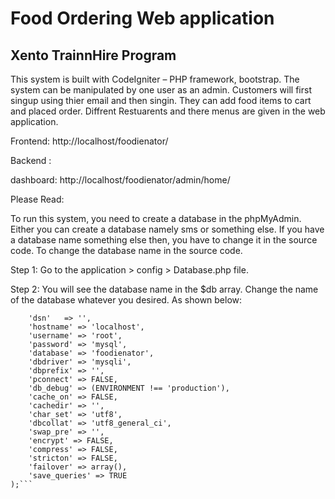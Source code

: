 # Food Ordering Web application
## Xento TrainnHire Program

This system is built with CodeIgniter – PHP framework, bootstrap. The system can be manipulated by one user as an admin. 
Customers will first singup using thier email and then singin. They can add food items to cart and placed order.
Diffrent Restuarents and there menus are given in the web application.


  Frontend:
  http://localhost/foodienator/

  Backend :

  dashboard:
  http://localhost/foodienator/admin/home/
  

 Please Read:

To run this system, you need to create a database in the phpMyAdmin. Either you can create a database namely sms or something else. If you have a database name something else then, you have to change it in the source code. To change the database name in the source code.

Step 1: Go to the application > config > Database.php file.

Step 2: You will see the database name in the $db array. Change the name of the database whatever you desired. As shown below:

```$db['default'] = array(
    'dsn'   => '',
    'hostname' => 'localhost',
    'username' => 'root',
    'password' => 'mysql',
    'database' => 'foodienator',
    'dbdriver' => 'mysqli',
    'dbprefix' => '',
    'pconnect' => FALSE,
    'db_debug' => (ENVIRONMENT !== 'production'),
    'cache_on' => FALSE,
    'cachedir' => '',
    'char_set' => 'utf8',
    'dbcollat' => 'utf8_general_ci',
    'swap_pre' => '',
    'encrypt' => FALSE,
    'compress' => FALSE,
    'stricton' => FALSE,
    'failover' => array(),
    'save_queries' => TRUE
);```
